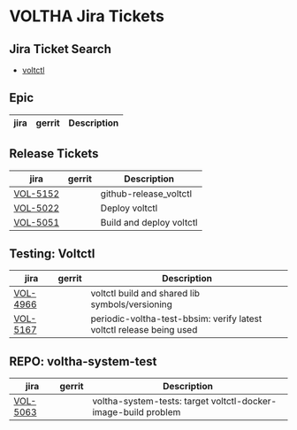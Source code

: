 VOLTHA Jira Tickets
===================

Jira Ticket Search
------------------
- [voltctl](https://jira.opencord.org/browse/VOL-5152?jql=(text%20~%20%22voltctl%22)%20AND%20(resolution%20IS%20EMPTY))


Epic
----
    
| jira | gerrit | Description |
| -----| ------ | ------------|


Release Tickets
---------------

| jira | gerrit | Description |
| -----| ------ | ------------|
| [VOL-5152](https://jira.opencord.org/browse/VOL-5152) | | github-release_voltctl |
| [VOL-5022](https://jira.opencord.org/browse/VOL-5022) | | Deploy voltctl         |
| [VOL-5051](https://jira.opencord.org/browse/VOL-5051) | | Build and deploy voltctl |


Testing: Voltctl
----------------

| jira | gerrit | Description |
| -----| ------ | ------------|
| [VOL-4966](https://jira.opencord.org/browse/VOL-4966) | | voltctl build and shared lib symbols/versioning |
| [VOL-5167](https://jira.opencord.org/browse/VOL-5167) | | periodic-voltha-test-bbsim: verify latest voltctl release being used |

REPO: voltha-system-test
------------------------

| jira | gerrit | Description |
| -----| ------ | ------------|
| [VOL-5063](https://jira.opencord.org/browse/VOL-5063) | | voltha-system-tests: target voltctl-docker-image-build problem |

